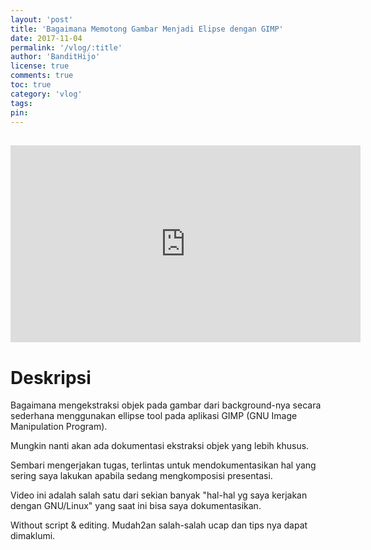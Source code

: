 ```yaml
---
layout: 'post'
title: 'Bagaimana Memotong Gambar Menjadi Elipse dengan GIMP'
date: 2017-11-04
permalink: '/vlog/:title'
author: 'BanditHijo'
license: true
comments: true
toc: true
category: 'vlog'
tags:
pin:
---
```


<div style="margin-top:30px;"></div>
<!-- EMBED CONTAINER: YOUTUBE -->
<div class='embed-container'>
<iframe width="560" height="315" src="https://www.youtube.com/embed/tyShoVHu7QI" frameborder="0" allow="accelerometer; autoplay; encrypted-media; gyroscope; picture-in-picture" allowfullscreen></iframe>
</div>

# Deskripsi

Bagaimana mengekstraksi objek pada gambar dari background-nya secara sederhana menggunakan ellipse tool pada aplikasi GIMP (GNU Image Manipulation Program).

Mungkin nanti akan ada dokumentasi ekstraksi objek yang lebih khusus.

Sembari mengerjakan tugas, terlintas untuk mendokumentasikan hal yang sering saya lakukan apabila sedang mengkomposisi presentasi.

Video ini adalah salah satu dari sekian banyak "hal-hal yg saya kerjakan dengan GNU/Linux" yang saat ini bisa saya dokumentasikan.

Without script & editing. Mudah2an salah-salah ucap dan tips nya dapat dimaklumi.
